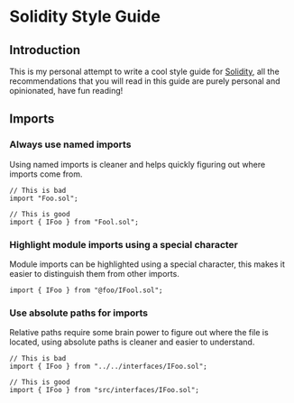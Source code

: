 # Solidity Style Guide

## Introduction

This is my personal attempt to write a cool style guide for [Solidity](https://soliditylang.org/), all the recommendations that you will read in this guide are purely personal and opinionated, have fun reading!

## Imports

### Always use named imports

Using named imports is cleaner and helps quickly figuring out where imports come from.

```solidity
// This is bad
import "Foo.sol";

// This is good
import { IFoo } from "Fool.sol";
```

### Highlight module imports using a special character

Module imports can be highlighted using a special character, this makes it easier to distinguish them from other imports.

```solidity
import { IFoo } from "@foo/IFool.sol";
```

### Use absolute paths for imports

Relative paths require some brain power to figure out where the file is located, using absolute paths is cleaner and easier to understand.

```solidity
// This is bad
import { IFoo } from "../../interfaces/IFoo.sol";

// This is good
import { IFoo } from "src/interfaces/IFoo.sol";
```
